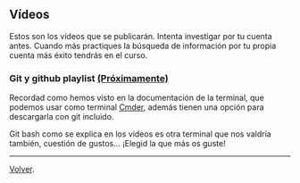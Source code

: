 ## Vídeos

Estos son los vídeos que se publicarán. Intenta investigar por tu cuenta antes. Cuando más practiques la búsqueda de información por tu propia cuenta más éxito tendrás en el curso.

### **Git y github playlist** [(Próximamente)]()

Recordad como hemos visto en la documentación de la terminal, que podemos usar como terminal [Cmder](http://cmder.net), además tienen una opción para descargarla con git incluido.

Git bash como se explica en los videos es otra terminal que nos valdría también, cuestión de gustos... ¡Elegid la que más os guste!

---

[Volver](../README.md).
